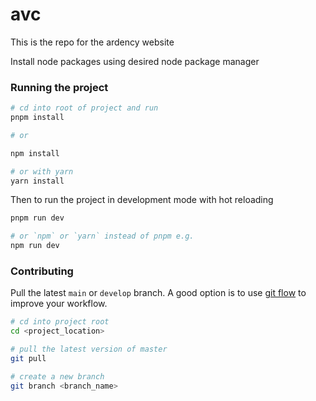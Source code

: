 # avc
This is the repo for the ardency website



Install node packages using desired node package manager

### Running the project
```sh
# cd into root of project and run
pnpm install

# or

npm install

# or with yarn
yarn install

```

Then to run the project in development mode with hot reloading

```sh
pnpm run dev

# or `npm` or `yarn` instead of pnpm e.g.
npm run dev
```

### Contributing

Pull the latest `main` or `develop` branch. A good option is to use [git flow](http://danielkummer.github.io/git-flow-cheatsheet/) to improve your workflow.

```sh
# cd into project root
cd <project_location>

# pull the latest version of master
git pull

# create a new branch
git branch <branch_name>
```

